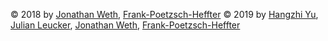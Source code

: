 © 2018 by [Jonathan Weth](mailto:wethjo@katharineum.de), [Frank-Poetzsch-Heffter](mailto:p-h@katharineum.de)
© 2019 by [Hangzhi Yu](mailto:yuha@katharineum.de), [Julian Leucker](mailto:leuckeju@katharineum.de), [Jonathan Weth](mailto:wethjo@katharineum.de), [Frank-Poetzsch-Heffter](mailto:p-h@katharineum.de)